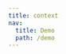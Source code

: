 ```yaml
---
title: context
nav:
  title: Demo
  path: /demo
---
```


<code src="../examples/context.tsx"></code>